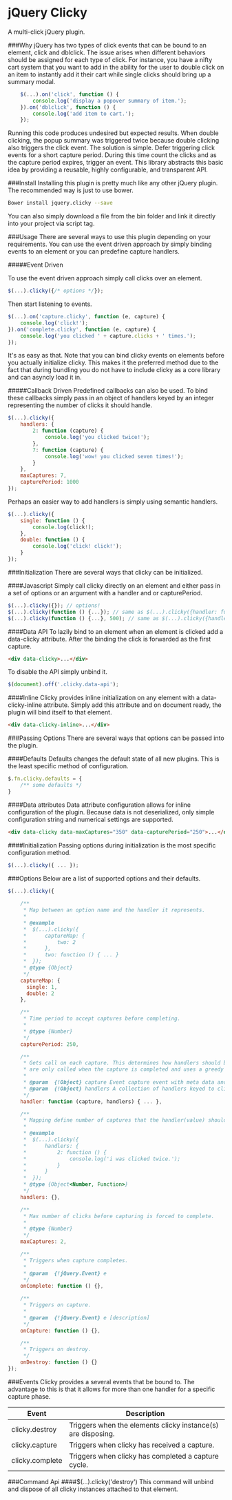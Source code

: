 jQuery Clicky
=============

A multi-click jQuery plugin.

###Why
jQuery has two types of click events that can be bound to an element, click and dblclick. The issue arises when different behaviors should be assigned for each type of click. For 
instance, you have a nifty cart system that you want to add in the ability for the user to double click on an item to instantly add it their cart while single clicks should bring up a summary modal.

```JavaScript
	$(...).on('click', function () {
		console.log('display a popover summary of item.');
	}).on('dblclick', function () {
		console.log('add item to cart.');
	});
```

Running this code produces undesired but expected results. When double clicking, the popup summary was triggered twice because double clicking also triggers the click event. The solution is simple. Defer triggering click events for a short capture period. During this time count the clicks and as the capture period expires, trigger an event. This library abstracts this basic idea by providing a reusable, highly configurable, and transparent API.

###Install
Installing this plugin is pretty much like any other jQuery plugin. The recommended way is just to use bower.

```bash
Bower install jquery.clicky --save
```

You can also simply download a file from the bin folder and link it directly into your project via script tag.

###Usage
There are several ways to use this plugin depending on your requirements. You can use the event driven approach by simply binding events to an element or you can predefine capture handlers.

#####Event Driven

To use the event driven approach simply call clicks over an element.
```JavaScript
$(...).clicky({/* options */});
```
Then start listening to events.
```JavaScript
$(...).on('capture.clicky', function (e, capture) {
	console.log('click!');
}).on('complete.clicky', function (e, capture) {
	console.log('you clicked ' + capture.clicks + ' times.');
});
```
It's as easy as that. Note that you can bind clicky events on elements before you actually initialize clicky. This makes it the preferred method due to the fact that during bundling you do not have to include clicky as a core library and can asyncly load it in.

#####Callback Driven
Predefined callbacks can also be used. To bind these callbacks simply pass in an object of handlers keyed by an integer representing the number of clicks it should handle.
```JavaScript
$(...).clicky({
	handlers: {
		2: function (capture) {
			console.log('you clicked twice!');
		},
		7: function (capture) {
			console.log('wow! you clicked seven times!');
		}
	},
	maxCaptures: 7,
	capturePeriod: 1000
});
```
Perhaps an easier way to add handlers is simply using semantic handlers.
```javascript
$(...).clicky({
	single: function () {
		console.log(click!);
	},
	double: function () {
		console.log('click! click!');
	}
});
```

###Initialization
There are several ways that clicky can be initialized. 

####Javascript
Simply call clicky directly on an element and either pass in a set of options or an argument with a handler and or capturePeriod.

```javascript
$(...).clicky({}); // options!
$(...).clicky(function () {...}); // same as $(...).clicky({handler: function () {...}});
$(...).clicky(function () {...}, 500); // same as $(...).clicky({handler: function () {...}, capturePeriod: 500});
```

####Data API
To lazily bind to an element when an element is clicked add a data-clicky attribute. After the binding the click is forwarded as the first capture.

```HTML
<div data-clicky>...</div>
```

To disable the API simply unbind it.
```javascript
$(document).off('.clicky.data-api');
```

####Inline
Clicky provides inline initialization on any element with a data-clicky-inline attribute. Simply add this attribute and on document ready, the plugin will bind itself to that element.

```HTML
<div data-clicky-inline>...</div>
```

###Passing Options
There are several ways that options can be passed into the plugin.

####Defaults
Defaults changes the default state of all new plugins. This is the least specific method of configuration.
```javascript
$.fn.clicky.defaults = {
	/** some defaults */
}
```

####Data attributes
Data attribute configuration allows for inline configuration of the plugin. Because data is not deserialized, only simple configuration string and numerical settings are supported.
```HTML
<div data-clicky data-maxCaptures="350" data-capturePeriod="250">...</div>
```

####Initialization
Passing options during initialization is the most specific configuration method.
```javascript
$(...).clicky({ ... });
```
###Options
Below are a list of supported options and their defaults.

```javascript
$(...).clicky({
	
	/**
	 * Map between an option name and the handler it represents.
	 *
	 * @example
	 * 	$(...).clicky({
	 * 		captureMap: {
	 *			two: 2
	 *		},
	 *		two: function () { ... }
	 * 	});
	 * @type {Object}
	 */
	captureMap: {
	  single: 1,
	  double: 2
	},

	/**
	 * Time period to accept captures before completing.
	 * 
	 * @type {Number}
	 */
	capturePeriod: 250,

	/**
	 * Gets call on each capture. This determines how handlers should be called. By default handlers
	 * are only called when the capture is completed and uses a greedy fall through strategy. 
	 * 
	 * @param  {!Object} capture Event capture event with meta data and last capture event.
	 * @param  {!Object} handlers A collection of handlers keyed to click capture count.
	 */
	handler: function (capture, handlers) { ... },

	/**
	 * Mapping define number of captures that the handler(value) should handle.
	 * 
	 * @example
	 * 	$(...).clicky({
	 *		handlers: {
	 * 			2: function () {
	 * 				console.log('i was clicked twice.');
	 *			}
	 *		}
	 * 	});
	 * @type {Object<Number, Function>}
	 */
	handlers: {},

	/**
	 * Max number of clicks before capturing is forced to complete.
	 * 
	 * @type {Number}
	 */
	maxCaptures: 2,

	/**
	 * Triggers when capture completes.
	 * 
	 * @param  {!jQuery.Event} e
	 */
	onComplete: function () {},

	/**
	 * Triggers on capture.
	 * 
	 * @param  {!jQuery.Event} e [description]
	 */
	onCapture: function () {},

	/**
	 * Triggers on destroy.
	 */
	onDestroy: function () {}
});
```

###Events
Clicky provides a several events that be bound to. The advantage to this is that it allows for more than one handler for a specific capture phase.

Event 			| Description
----------------|-------------------------------------------------------------
clicky.destroy 	| Triggers when the elements clicky instance(s) are disposing.
clicky.capture  | Triggers when clicky has received a capture.
clicky.complete | Triggers when clicky has completed a capture cycle.

###Command Api
####$(...).clicky('destroy')
This command will unbind and dispose of all clicky instances attached to that element.
